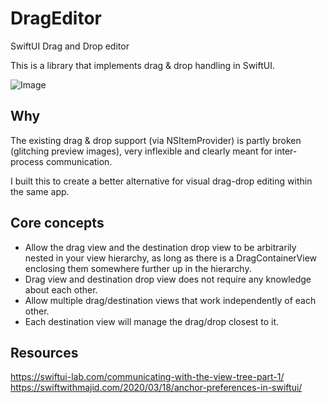 # DragEditor
SwiftUI Drag and Drop editor

This is a library that implements drag & drop handling in SwiftUI.

![Image](https://i.imgur.com/XNAlfTc.gif)

## Why
The existing drag & drop support (via NSItemProvider) is partly broken (glitching preview images), very inflexible and clearly meant for inter-process communication.

I built this to create a better alternative for visual drag-drop editing within the same app.


## Core concepts

- Allow the drag view and the destination drop view to be arbitrarily nested in your view hierarchy, as long as there is a DragContainerView enclosing them somewhere further up in the hierarchy.
- Drag view and destination drop view does not require any knowledge about each other.
- Allow multiple drag/destination views that work independently of each other.
- Each destination view will manage the drag/drop closest to it.

## Resources
https://swiftui-lab.com/communicating-with-the-view-tree-part-1/
https://swiftwithmajid.com/2020/03/18/anchor-preferences-in-swiftui/

